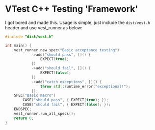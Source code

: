 # VTest C++ Testing 'Framework'

I got bored and made this. Usage is simple, just include the `dist/vest.h` header and use vest_runner as below: 
```C++
#include "dist/vest.h"

int main() {
    vest_runner.new_spec("Basic acceptance testing")
            ->add("should pass", []() {
                EXPECT(true);
            })
            ->add("should fail", []() {
                EXPECT(false);
            })
            ->add("catch exceptions", []() {
                throw std::runtime_error("exceptional!");
            });
    SPEC("Basic macro")
        CASE("should pass", { EXPECT(true); });
        CASE("should fail", { EXPECT(false); });
    ENDSPEC;
    vest_runner.run_all_specs();
    return 0;
}
```
